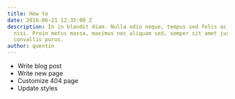```yaml
---
title: How to
date: 2018-06-21 12:35:00 Z
description: In in blandit diam. Nulla odio neque, tempus sed felis ac, cursus eleifend
  nisi. Proin metus massa, maximus nec aliquam sed, semper sit amet justo. Sed in
  convallis purus.
author: quentin
---
```


- Write blog post
- Write new page
- Customize 404 page
- Update styles
